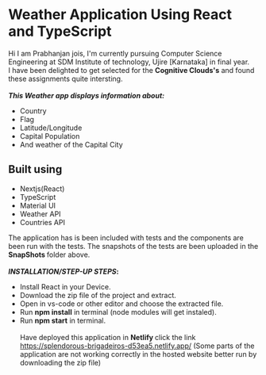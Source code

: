 # Weather Application Using React and TypeScript

Hi I am Prabhanjan jois, I'm currently pursuing Computer Science Engineering at SDM Institute of technology, Ujire [Karnataka] in final year.\
I have been delighted to get selected for the <b>Cognitive Clouds's</b> and found these assignments quite intersting.
\
\
<b>_This Weather app displays information about:_</b>
* Country
* Flag
* Latitude/Longitude 
* Capital Population
* And weather of the Capital City

## Built using

- Nextjs(React)
- TypeScript
- Material UI
- Weather API
- Countries API

The application has is been included with tests and the components are been run with the tests. The snapshots of the tests are been uploaded in the <b> SnapShots </b> folder above.
\
\
<b>_INSTALLATION/STEP-UP STEPS_:</b>
  * Install React in your Device.
  * Download the zip file of the project and extract.
  * Open in vs-code or other editor and choose the extracted file.
  * Run <b>npm install</b> in terminal (node modules will get instaled).
  * Run <b>npm start</b> in terminal.
  \
  \
Have deployed this application in <b> Netlify </b> click the link https://splendorous-brigadeiros-d53ea5.netlify.app/
(Some parts of the application are not working correctly in the hosted website better run by downloading the zip file)





